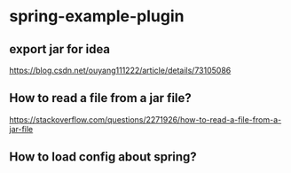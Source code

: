 # spring-example-plugin

## export jar for idea 

https://blog.csdn.net/ouyang111222/article/details/73105086

## How to read a file from a jar file?

https://stackoverflow.com/questions/2271926/how-to-read-a-file-from-a-jar-file

## How to load config about spring?
